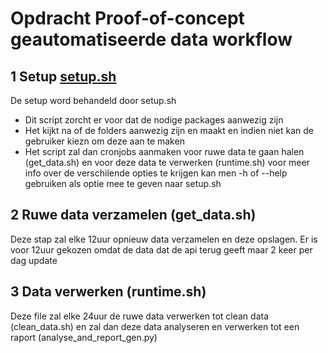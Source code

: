 # Opdracht Proof-of-concept geautomatiseerde data workflow
## 1 Setup [setup.sh](./setup.sh)
De setup word behandeld door setup.sh 
*  Dit script zorcht er voor dat de nodige packages aanwezig zijn
*  Het kijkt na of de folders aanwezig zijn en maakt en indien niet kan de gebruiker kiezn om deze aan te maken
*  Het script zal dan cronjobs aanmaken voor ruwe data te gaan halen (get_data.sh) en voor deze data te verwerken (runtime.sh)
voor meer info over de verschilende opties te krijgen kan men -h of --help gebruiken als optie mee te geven naar setup.sh

## 2 Ruwe data verzamelen (get_data.sh) 
Deze stap zal elke 12uur opnieuw data verzamelen en deze opslagen.
Er is voor 12uur gekozen omdat de data dat de api terug geeft maar 2 keer per dag update

## 3 Data verwerken (runtime.sh)
Deze file zal elke 24uur de ruwe data verwerken tot clean data (clean_data.sh) en zal dan deze data analyseren en verwerken tot een raport (analyse_and_report_gen.py)

